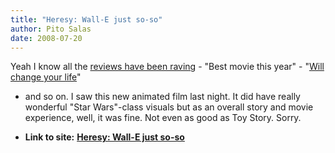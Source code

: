```yaml
---
title: "Heresy: Wall-E just so-so"
author: Pito Salas
date: 2008-07-20
---
```


Yeah I know all the [reviews have been
raving](<http://www.rottentomatoes.com/m/wall_e/>) - "Best movie this year" -
"[Will change your
life](<http://www.newyorker.com/arts/critics/cinema/2008/07/21/080721crci_cinema_denby>)"
- and so on. I saw this new animated film last night. It did have really
wonderful "Star Wars"-class visuals but as an overall story and movie
experience, well, it was fine. Not even as good as Toy Story. Sorry.


* **Link to site:** **[Heresy: Wall-E just so-so](None)**
